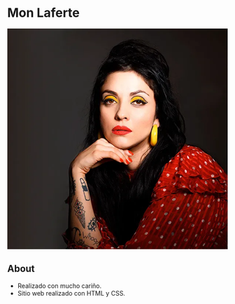# Mon Laferte

<p style="text-align: center;">
    <img  src="img/mon-laferte.webp" alt="mon-laferte">
</p>

## About

- Realizado con mucho cariño.
- Sitio web realizado con HTML y CSS.
